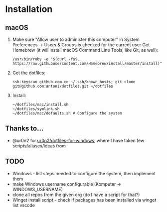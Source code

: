 # Installation 

## macOS

 1. Make sure "Allow user to administer this computer" in System Preferences → Users & Groups is checked for the current user
Get Homebrew (it will install macOS Command Line Tools, like Git, as well):

    ```
    /usr/bin/ruby -e "$(curl -fsSL https://raw.githubusercontent.com/Homebrew/install/master/install)"
    ```

 2. Get the dotfiles:
    ```
    ssh-keyscan github.com >> ~/.ssh/known_hosts; git clone git@github.com:antoni/dotfiles.git ~/dotfiles
    ```

3. Install:
    ```
    ~/dotfiles/mac/install.sh
    ~/dotfiles/symlink.sh
    ~/dotfiles/mac/defaults.sh # Configure the system
    ```
## Thanks to…

* @ur0n2 for [ur0n2/dotfiles-for-windows](https://github.com/ur0n2/dotfiles-for-windows), where I have taken few scripts/aliases/ideas from

## TODO

- Windows - list steps needed to configure the system, then implement them
- make Windows username configurable (Komputer -> WINDOWS_USERNAME)
- clone all repos from the given org (do I have a script for that?)
- Winget install script - check if packages has been installed via winget list vscode